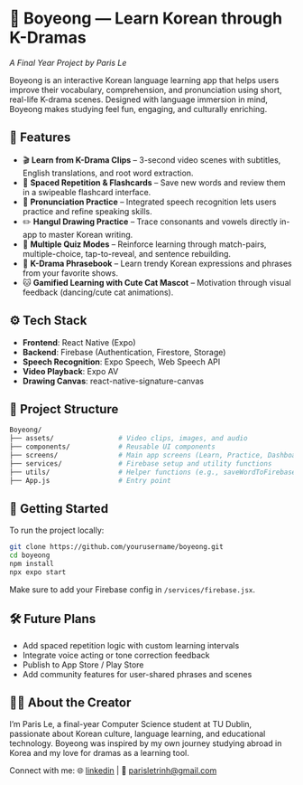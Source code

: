 # 🌸 Boyeong — Learn Korean through K-Dramas

*A Final Year Project by Paris Le*

Boyeong is an interactive Korean language learning app that helps users improve their vocabulary, comprehension, and pronunciation using short, real-life K-drama scenes. Designed with language immersion in mind, Boyeong makes studying feel fun, engaging, and culturally enriching.

## 📱 Features

* 🎬 **Learn from K-Drama Clips** – 3-second video scenes with subtitles, English translations, and root word extraction.
* 🧠 **Spaced Repetition & Flashcards** – Save new words and review them in a swipeable flashcard interface.
* 🎤 **Pronunciation Practice** – Integrated speech recognition lets users practice and refine speaking skills.
* ✏️ **Hangul Drawing Practice** – Trace consonants and vowels directly in-app to master Korean writing.
* 🧩 **Multiple Quiz Modes** – Reinforce learning through match-pairs, multiple-choice, tap-to-reveal, and sentence rebuilding.
* 💬 **K-Drama Phrasebook** – Learn trendy Korean expressions and phrases from your favorite shows.
* 🐱 **Gamified Learning with Cute Cat Mascot** – Motivation through visual feedback (dancing/cute cat animations).

## ⚙️ Tech Stack

* **Frontend**: React Native (Expo)
* **Backend**: Firebase (Authentication, Firestore, Storage)
* **Speech Recognition**: Expo Speech, Web Speech API
* **Video Playback**: Expo AV
* **Drawing Canvas**: react-native-signature-canvas

## 📂 Project Structure

```bash
Boyeong/
├── assets/                # Video clips, images, and audio
├── components/            # Reusable UI components
├── screens/               # Main app screens (Learn, Practice, Dashboard, etc.)
├── services/              # Firebase setup and utility functions
├── utils/                 # Helper functions (e.g., saveWordToFirebase)
├── App.js                 # Entry point
```

## 🚀 Getting Started

To run the project locally:

```bash
git clone https://github.com/yourusername/boyeong.git
cd boyeong
npm install
npx expo start
```

Make sure to add your Firebase config in `/services/firebase.jsx`.

## 🛠️ Future Plans

* Add spaced repetition logic with custom learning intervals
* Integrate voice acting or tone correction feedback
* Publish to App Store / Play Store
* Add community features for user-shared phrases and scenes

## 🧑‍🎓 About the Creator

I’m Paris Le, a final-year Computer Science student at TU Dublin, passionate about Korean culture, language learning, and educational technology. Boyeong was inspired by my own journey studying abroad in Korea and my love for dramas as a learning tool.

Connect with me:
🌐 [linkedin](https://www.linkedin.com/in/paristrinhle/) | 📧 [parisletrinh@gmail.com](mailto:paristrinhle@gmail.com)
